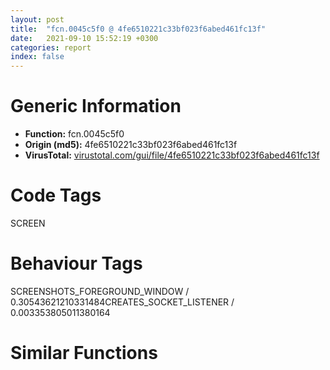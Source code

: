 ```yaml
---
layout: post
title:  "fcn.0045c5f0 @ 4fe6510221c33bf023f6abed461fc13f"
date:   2021-09-10 15:52:19 +0300
categories: report
index: false
---
```


# Generic Information
- **Function:** fcn.0045c5f0
- **Origin (md5):** 4fe6510221c33bf023f6abed461fc13f
- **VirusTotal:** [virustotal.com/gui/file/4fe6510221c33bf023f6abed461fc13f][virustotal_ref]

# Code Tags
<span class="tag" id="SCREEN">SCREEN</span>


# Behaviour Tags
<span class="bhv-tag" id="SCREENSHOTS_FOREGROUND_WINDOW">SCREENSHOTS_FOREGROUND_WINDOW / 0.30543621210331484</span><span class="bhv-tag" id="CREATES_SOCKET_LISTENER">CREATES_SOCKET_LISTENER / 0.003353805011380164</span>

# Similar Functions
<script type="text/javascript" src="https://www.gstatic.com/charts/loader.js"></script>
<script type="text/javascript">

    google.charts.load('current', {'packages':['corechart']});
    google.charts.setOnLoadCallback(drawChart);

    function drawChart() {
    var data = new google.visualization.DataTable();
        data.addColumn('number', 'X');
        data.addColumn('number', 'Y');
        data.addColumn({type: 'string', role: 'tooltip', 'p': {'html': true}});
        data.addColumn({'type': 'string', 'role': 'style'});
        
        data.addRows([
    [25.473060607910156, -10.916236877441406, '<b><a href="/report/fcn.0045c5f0@4fe6510221c33bf023f6abed461fc13f">fcn.0045c5f0</a><br>@4fe6510221c33bf023f6abed461fc13f</b><br>', 'point { fill-color: #e0440e; }'],
[4.069723129272461, -8.274109840393066, '<b><a href="/report/fcn.004305f0@4fe6510221c33bf023f6abed461fc13f">fcn.004305f0</a><br>@4fe6510221c33bf023f6abed461fc13f</b><br>', 'null'],
[17.075376510620117, 9.003740310668945, '<b><a href="/report/fcn.0046b830@4fe6510221c33bf023f6abed461fc13f">fcn.0046b830</a><br>@4fe6510221c33bf023f6abed461fc13f</b><br>', 'null'],
[5.5845441818237305, 4.126420497894287, '<b><a href="/report/fcn.00431850@4fe6510221c33bf023f6abed461fc13f">fcn.00431850</a><br>@4fe6510221c33bf023f6abed461fc13f</b><br>', 'null'],
[27.053878784179688, 1.4647445678710938, '<b><a href="/report/fcn.00464650@4fe6510221c33bf023f6abed461fc13f">fcn.00464650</a><br>@4fe6510221c33bf023f6abed461fc13f</b><br>', 'null'],
[15.553244590759277, -3.3918375968933105, '<b><a href="/report/fcn.004519f0@4fe6510221c33bf023f6abed461fc13f">fcn.004519f0</a><br>@4fe6510221c33bf023f6abed461fc13f</b><br>', 'null'],
[14.023117065429688, -15.782819747924805, '<b><a href="/report/fcn.00434890@4fe6510221c33bf023f6abed461fc13f">fcn.00434890</a><br>@4fe6510221c33bf023f6abed461fc13f</b><br>', 'null'],

        ]);

    var options = {
        title: 'Similarity Plot',
        legend: 'none',
        colors: ['#dedbd9', '#e6693e', '#ec8f6e', '#f3b49f', '#f6c7b6'],
        tooltip: {isHtml: true, trigger: 'both'},
        explorer: {
        actions: ["dragToZoom", "rightClickToReset"],
        },
        chartArea: {
        width: '80%',
        height: '80%'
        },
        width: '100%',
        height: '100%'
    };

    var chart = new google.visualization.ScatterChart(document.getElementById('chart_div'));

    chart.draw(data, options);
    }
    
</script>


<div id="chart_div" style="width: 100%px; height: 100%;"></div>

# Disassembled Code
{% highlight nasm %}

sub esp, 0x1fc
mov ecx, dword[esp+0x204]
push ebx
push ebp
mov ebp, dword[esp+0x210]
push esi
push edi
push 0
mov ebx, eax
push 0
lea eax, [esp+0x21c]
push eax
push ecx
mov ecx, ebp
call fcn.0045b9a0
mov edi, dword[esp+0x224]
mov esi, eax
add esp, 0x10
mov dword[esp+0x14], esi
call fcn.0045b3e0
mov dword[esp+0x24], eax
test eax, eax
jne 0x45c690
mov edx, dword[0x4c28ec]
cmp byte[edx+0x104], al
jne 0x45c66b
push 1
push eax
mov eax, dword[0x4c6cb4]
push 0xffffffffffffffff
push 0x4a331c
push eax
call fcn.00476680
pop edi
pop esi
pop ebp
pop ebx
add esp, 0x1fc
ret 0x10
mov ecx, dword[esp+0x210]
push 0x4ab02c
push 0
push 0x4a331c
call fcn.0042dc50
pop edi
pop esi
pop ebp
pop ebx
add esp, 0x1fc
ret 0x10
test esi, esi
jne 0x45c6c6
mov ecx, dword[0x4c28ec]
cmp byte[ecx+0x104], 0
jne 0x45c66b
mov edx, dword[0x4c6cb4]
push 1
push esi
push 0xffffffffffffffff
push 0x4a331c
push edx
call fcn.00476680
pop edi
pop esi
pop ebp
pop ebx
add esp, 0x1fc
ret 0x10
push ebp
push esi
call fcn.00465dc0
mov dword[esp+0x1c], eax
cmp eax, dword[esi+0x10]
jb 0x45c6f0
mov eax, dword[esp+0x210]
push eax
call fcn.00430510
pop edi
pop esi
pop ebp
pop ebx
add esp, 0x1fc
ret 0x10
mov edx, dword[esi+0x18]
push 1
xor edi, edi
push edi
push 0xffffffffffffffff
lea ecx, [eax+eax*4]
mov eax, dword[0x4c6cb4]
push 0x4a0900
push eax
lea ebp, [edx+ecx*4]
call fcn.00476680
mov ecx, dword[0x4c8568]
mov edx, dword[0x4c856c]
mov dword[0x4c8568], edi
mov dword[0x4c856c], edi
mov edi, dword[esp+0x24]
lea eax, [edi-1]
mov dword[esp+0x4c], ecx
mov dword[esp+0x48], edx
mov dword[esp+0x2c], 1
mov byte[esp+0x13], 0
cmp eax, 0xc
ja case.default.0x45c74d
jmp dword[eax*4+0x45d4c0]
mov edi, ebp
lea esi, [esp+0x70]
call fcn.00464220
mov eax, dword[esp+0x21c]
mov ecx, dword[esp+0x1c]
push eax
mov eax, dword[esp+0x18]
push ecx
push ebp
mov edx, esi
push edx
mov edx, dword[esp+0x224]
push eax
call fcn.00461d30
mov dword[esp+0x2c], eax
jmp case.0x45c7a1.10
mov al, byte[ebp+4]
movzx ecx, al
dec ecx
cmp ecx, 0x17
ja case.0x45c7a1.7
movzx ecx, byte[ecx+0x45d52c]
jmp dword[ecx*4+0x45d4f4]
mov al, byte[ebp+5]
shr al, 6
and al, 1
mov byte[esp+0x13], al
jmp case.0x45c7a1.4
mov eax, dword[ebp]
lea edx, [esp+0x30]
push edx
push eax
call dword[sym.imp.USER32.dll_GetClientRect]
mov eax, dword[esp+0x38]
sub eax, dword[esp+0x30]
mov dword[esp+0x28], 0
mov dword[esp+0x20], eax
mov eax, dword[esp+0x3c]
sub eax, dword[esp+0x34]
mov dword[esp+0x1c], eax
mov eax, ebx
call fcn.00409620
mov esi, eax
cmp word[esi], 0x2a
jne 0x45c8a2
jmp 0x45c800
mov ebx, 0x4a352c
mov eax, esi
call fcn.004095d0
mov ebx, eax
test ebx, ebx
jne 0x45c829
mov eax, esi
lea edx, [eax+2]
mov cx, word[eax]
add eax, 2
test cx, cx
jne 0x45c817
sub eax, edx
sar eax, 1
lea ebx, [esi+eax*2]
movzx edi, word[ebx]
push 4
xor ecx, ecx
add esi, 2
push str.Icon
push esi
mov word[ebx], cx
call fcn.0048d597
add esp, 0xc
test eax, eax
jne 0x45c856
add esi, 8
call fcn.0040d260
mov dword[esp+0x28], eax
jmp 0x45c885
mov ax, word[esi]
call fcn.004095a0
movzx eax, ax
cmp eax, 0x48
je 0x45c879
cmp eax, 0x57
jne 0x45c885
add esi, 2
call fcn.0040d260
mov dword[esp+0x20], eax
jmp 0x45c885
add esi, 2
call fcn.0040d260
mov dword[esp+0x1c], eax
mov eax, ebx
mov word[ebx], di
call fcn.00409620
mov esi, eax
cmp word[esi], 0x2a
je 0x45c800
test edi, edi
je 0x45c8a2
add ebx, 2
mov edx, dword[esp+0x1c]
mov eax, dword[esp+0x20]
push edx
mov edx, dword[esp+0x2c]
push eax
push ebx
mov esi, ebp
call fcn.00464500
test eax, eax
je 0x45d1ee
mov byte[esp+0x13], 1
jmp case.0x45c7a1.4
cmp edi, 2
jne case.0x45c7a1.4
push 0
push 0
push 0
push 1
mov eax, ebx
call fcn.00473730
add esp, 0x10
test eax, eax
je case.0x45c7a1.4
mov esi, ebx
call fcn.0040d260
test eax, eax
je 0x45c912
cmp eax, 1
je 0x45c912
cmp byte[ebp+4], 5
jne case.0x45c7a1.4
cmp eax, 0xffffffff
jne case.0x45c7a1.4
jmp 0x45c917
cmp eax, 0xffffffff
jne 0x45c91c
mov eax, 2
cmp byte[ebp+4], 6
jne 0x45c936
mov ecx, dword[esp+0x14]
push eax
mov eax, dword[esp+0x20]
push ebp
call fcn.004680b0
jmp case.0x45c7a1.10
mov ecx, dword[ebp]
push 0
push eax
push 0xf1
push ecx
call dword[sym.imp.USER32.dll_SendMessageW]
jmp case.0x45c7a1.10
cmp word[ebx], 0
je 0x45c96e
mov edx, dword[ebp]
push 0xfffffffffffffff0
push edx
call dword[sym.imp.USER32.dll_GetWindowLongW]
test al, 4
je 0x45c96e
mov edi, ebx
call fcn.00474610
mov esi, eax
jmp 0x45c970
mov esi, ebx
mov eax, esi
test esi, esi
jne 0x45c978
mov eax, ebx
push eax
mov eax, dword[ebp]
push eax
call dword[sym.imp.USER32.dll_SetWindowTextW]
test esi, esi
je case.0x45c7a1.10
cmp esi, ebx
je case.0x45c7a1.10
push esi
call fcn.0048e3af
add esp, 4
jmp case.0x45c7a1.10
cmp edi, 2
jne 0x45c9f8
cmp word[ebx], 0
je 0x45c9dd
push 1
lea esi, [esp+0x54]
mov eax, ebx
call fcn.004733b0
add esp, 4
test eax, eax
je case.0x45c7a1.10
mov edx, dword[ebp]
mov ecx, esi
push ecx
push 0
push 0x1002
push edx
call dword[sym.imp.USER32.dll_SendMessageW]
jmp case.0x45c7a1.10
mov ecx, dword[ebp]
lea eax, [esp+0x50]
push eax
push 1
push 0x1002
push ecx
call dword[sym.imp.USER32.dll_SendMessageW]
jmp case.0x45c7a1.10
mov edx, dword[ebp]
push 0xfffffffffffffff0
push edx
mov byte[esp+0x1b], 0
call dword[sym.imp.USER32.dll_GetWindowLongW]
mov esi, eax
and esi, 0xfffffff2
cmp word[ebx], 0
je 0x45ca29
push str.LongDate
push ebx
call fcn.0048cd49
add esp, 8
test eax, eax
jne 0x45ca58
or esi, 4
mov eax, dword[ebp]
push esi
push 0xfffffffffffffff0
push eax
call dword[sym.imp.USER32.dll_SetWindowLongW]
movzx ecx, byte[esp+0x13]
mov edx, dword[ebp]
neg ecx
sbb ecx, ecx
and ecx, ebx
push ecx
push 0
push 0x1032
push edx
call dword[sym.imp.USER32.dll_SendMessageW]
jmp case.0x45c7a1.10
push str.Time
push ebx
call fcn.0048cd49
add esp, 8
test eax, eax
jne 0x45ca6f
or esi, 9
jmp 0x45ca29
mov byte[esp+0x13], 1
jmp 0x45ca36
cmp word[ebx], 0
je case.0x45c7a1.10
lea eax, [esp+0x50]
mov ecx, ebx
call fcn.00473320
mov esi, eax
test esi, esi
je case.0x45c7a1.4
mov eax, dword[ebp]
push 0xfffffffffffffff0
push eax
call dword[sym.imp.USER32.dll_GetWindowLongW]
test al, 2
je 0x45cb85
cmp esi, 1
jne 0x45cace
mov ecx, dword[esp+0x50]
mov edx, dword[esp+0x54]
mov eax, dword[esp+0x58]
mov dword[esp+0x60], ecx
mov ecx, dword[esp+0x5c]
mov dword[esp+0x64], edx
mov dword[esp+0x68], eax
mov dword[esp+0x6c], ecx
mov eax, dword[ebp]
lea edx, [esp+0x50]
push edx
push 0
push 0x1006
push eax
call dword[sym.imp.USER32.dll_SendMessageW]
mov bl, byte[ebp+6]
mov ecx, dword[esp+0x14]
call fcn.00468930
test eax, eax
je case.0x45c7a1.10
mov edx, dword[ebp]
push edx
call dword[sym.imp.USER32.dll_IsWindowVisible]
test eax, eax
je case.0x45c7a1.10
mov ecx, dword[ebp]
lea eax, [esp+0x30]
push eax
push ecx
call dword[sym.imp.USER32.dll_GetWindowRect]
mov esi, dword[esp+0x14]
mov eax, dword[esi+4]
push 2
lea edx, [esp+0x34]
push edx
push eax
push 0
call dword[sym.imp.USER32.dll_MapWindowPoints]
mov edx, dword[esi+4]
push 1
lea ecx, [esp+0x34]
push ecx
push edx
call dword[sym.imp.USER32.dll_InvalidateRect]
mov esi, dword[esp+0x4c]
test esi, esi
je 0x45cb74
mov eax, dword[0x4c8568]
test eax, eax
je 0x45cb65
push eax
call fcn.0048e3af
add esp, 4
cmp dword[0x4c856c], 0x400000
jbe 0x45cb65
dec dword[0x4c8570]
mov eax, dword[esp+0x48]
mov dword[0x4c8568], esi
mov dword[0x4c856c], eax
mov eax, dword[esp+0x2c]
pop edi
pop esi
pop ebp
pop ebx
add esp, 0x1fc
ret 0x10
mov edx, dword[ebp]
lea ecx, [esp+0x50]
push ecx
push 0
push 0x1002
push edx
jmp 0x45cade
push 0
mov eax, ebx
call fcn.00467e70
mov ecx, dword[ebp]
movzx eax, ax
push eax
push 0x401
push ecx
call dword[sym.imp.USER32.dll_SendMessageW]
jmp case.0x45c7a1.10
cmp word[ebx], 0x2b
mov edi, dword[sym.imp.USER32.dll_SendMessageW]
jne 0x45cbf9
lea esi, [ebx+2]
call fcn.0040d260
test byte[ebp+5], 0x80
push 0
mov esi, eax
push 0
je 0x45cbe7
mov edx, dword[ebp]
push 0x472
push edx
call edi
add esi, eax
jmp 0x45cc02
mov eax, dword[ebp]
push 0x468
push eax
call edi
movsx ecx, ax
add esi, ecx
jmp 0x45cc02
mov esi, ebx
call fcn.0040d260
mov esi, eax
mov dl, byte[ebp+5]
mov ecx, dword[ebp]
and dl, 0x80
movzx eax, dl
neg eax
sbb eax, eax
push esi
and eax, 0xa
push 0
add eax, 0x467
push eax
push ecx
call edi
jmp case.0x45c7a1.10
cmp word[ebx], 0x2b
jne 0x45cc68
lea esi, [ebx+2]
call fcn.0040d260
test byte[ebp+5], 0x80
mov edi, eax
je 0x45cc3e
neg edi
mov edx, dword[ebp]
mov esi, dword[sym.imp.USER32.dll_SendMessageW]
push 0
push 0
push 0x400
push edx
call esi
add eax, edi
push eax
mov eax, dword[ebp]
push 1
push 0x405
push eax
call esi
jmp case.0x45c7a1.10
mov esi, ebx
call fcn.0040d260
test byte[ebp+5], 0x80
je 0x45cc7d
push eax
mov edi, ebp
call fcn.00468200
mov ecx, dword[ebp]
push eax
push 1
push 0x405
push ecx
call dword[sym.imp.USER32.dll_SendMessageW]
jmp case.0x45c7a1.10
cmp word[ebx], 0x2b
push 0
jne 0x45ccb9
lea esi, [ebx+2]
call fcn.0040d260
mov edx, dword[ebp]
push eax
push 0x403
push edx
call dword[sym.imp.USER32.dll_SendMessageW]
jmp case.0x45c7a1.10
mov esi, ebx
call fcn.0040d260
push eax
mov eax, dword[ebp]
push 0x402
push eax
call dword[sym.imp.USER32.dll_SendMessageW]
jmp case.0x45c7a1.10
mov ecx, dword[ebp]
push ebx
push ecx
call dword[sym.imp.USER32.dll_SetWindowTextW]
jmp case.0x45c7a1.10
cmp al, 8
jne 0x45cd1c
cmp edi, 3
jne 0x45cd1c
mov edx, dword[ebp]
push 0
push 0xffffffffffffffff
push 0x14e
push edx
call dword[sym.imp.USER32.dll_SendMessageW]
mov eax, dword[ebp]
push ebx
push eax
call dword[sym.imp.USER32.dll_SetWindowTextW]
cmp byte[esp+0x13], 0
jne 0x45cb02
jmp case.0x45c7a1.10
mov cx, word[ebx]
cmp cx, word[esi+0x46]
jne 0x45cd6c
add ebx, 2
mov byte[esp+0x13], 1
cmp al, 9
je 0x45cd56
xor edx, edx
cmp al, 0x13
sete dl
push 0
push 0
lea eax, [edx-1]
and eax, 0xffffee42
add eax, 0x1309
push eax
mov eax, dword[ebp]
push eax
call dword[sym.imp.USER32.dll_SendMessageW]
jmp 0x45cd71
push 0
push 0
mov eax, 0x184
push eax
mov eax, dword[ebp]
push eax
call dword[sym.imp.USER32.dll_SendMessageW]
jmp 0x45cd71
mov byte[esp+0x13], 0
cmp word[ebx], 0
je 0x45cd87
mov ecx, dword[esp+0x14]
push 0
push ecx
mov eax, ebx
mov esi, ebp
call fcn.00464280
cmp byte[ebp+4], 0x13
jne case.0x45c7a1.10
cmp byte[esp+0x13], 0
je case.0x45c7a1.10
mov edi, dword[esp+0x14]
push 0
push ebp
call fcn.00468620
mov edx, dword[edi+4]
push 1
push 0
jmp 0x45cb32
cmp word[ebx], 0
mov eax, 0x80000000
mov dword[esp+0x18], eax
mov dword[esp+0x28], eax
mov dword[esp+0x1c], eax
mov dword[esp+0x20], eax
je 0x45cea2
mov edi, dword[sym.imp.KERNEL32.dll_MulDiv]
add ebx, 2
lea esp, [esp]
mov ax, word[ebx-2]
call fcn.004095a0
movzx eax, ax
add eax, 0xffffffb8
cmp eax, 0x11
ja case.0x45cdff.73
movzx eax, byte[eax+0x45d558]
jmp dword[eax*4+0x45d544]
push ebx
call fcn.0048dfe6
add esp, 4
cmp byte[esi+0xc0], 0
je 0x45ce24
mov ecx, dword[0x4c85d0]
push 0x60
push ecx
push eax
call edi
mov dword[esp+0x1c], eax
jmp case.0x45cdff.73
push ebx
call fcn.0048dfe6
add esp, 4
cmp byte[esi+0xc0], 0
je 0x45ce48
mov edx, dword[0x4c85d0]
push 0x60
push edx
push eax
call edi
mov dword[esp+0x20], eax
jmp case.0x45cdff.73
push ebx
call fcn.0048dfe6
add esp, 4
cmp byte[esi+0xc0], 0
je 0x45ce6c
mov ecx, dword[0x4c85d0]
push 0x60
push ecx
push eax
call edi
mov dword[esp+0x18], eax
jmp case.0x45cdff.73
push ebx
call fcn.0048dfe6
add esp, 4
cmp byte[esi+0xc0], 0
je 0x45ce90
mov edx, dword[0x4c85d0]
push 0x60
push edx
push eax
call edi
mov dword[esp+0x28], eax
add ebx, 2
cmp word[ebx-2], 0
jne 0x45cde0
mov ecx, dword[ebp]
lea eax, [esp+0x30]
push eax
push ecx
call dword[sym.imp.USER32.dll_GetWindowRect]
mov edx, dword[esp+0x30]
mov eax, dword[esp+0x34]
lea ecx, [esp+0x40]
mov dword[esp+0x40], edx
mov edx, dword[esi+4]
push ecx
push edx
mov dword[esp+0x4c], eax
call dword[sym.imp.USER32.dll_ScreenToClient]
mov eax, dword[esp+0x18]
cmp eax, 0x80000000
je 0x45cedf
mov dword[esp+0x40], eax
mov eax, dword[esp+0x28]
cmp eax, 0x80000000
je 0x45ceee
mov dword[esp+0x44], eax
mov ecx, dword[esp+0x20]
cmp ecx, 0x80000000
jne 0x45cf02
mov ecx, dword[esp+0x3c]
sub ecx, dword[esp+0x34]
mov eax, dword[esp+0x1c]
cmp eax, 0x80000000
jne 0x45cf15
mov eax, dword[esp+0x38]
sub eax, dword[esp+0x30]
mov edx, dword[ebp]
push 1
push ecx
mov ecx, dword[esp+0x48]
push eax
mov eax, dword[esp+0x50]
push eax
push ecx
push edx
call dword[sym.imp.USER32.dll_MoveWindow]
test eax, eax
je 0x45d1ee
cmp byte[ebp+4], 0x11
jne 0x45cf9d
mov eax, dword[ebp]
mov ebx, dword[sym.imp.USER32.dll_SendMessageW]
push 0
push 1
push 0x421
push eax
call ebx
mov ecx, dword[ebp]
push 0
push 0
push 0x421
push ecx
mov esi, eax
call ebx
mov edi, eax
test esi, esi
je 0x45cf80
mov edx, dword[ebp]
push esi
push 1
push 0x420
push edx
call ebx
push 1
push 0
push esi
call dword[sym.imp.USER32.dll_InvalidateRect]
test edi, edi
je 0x45cf9d
mov eax, dword[ebp]
push edi
push 0
push 0x420
push eax
call ebx
push 1
push 0
push edi
call dword[sym.imp.USER32.dll_InvalidateRect]
cmp dword[esp+0x24], 5
jne case.0x45c7a1.10
mov edx, dword[ebp]
lea ecx, [esp+0x30]
push ecx
push edx
call dword[sym.imp.USER32.dll_GetWindowRect]
mov esi, dword[esp+0x14]
mov ecx, dword[esi+4]
push 2
lea eax, [esp+0x34]
push eax
push ecx
push 0
call dword[sym.imp.USER32.dll_MapWindowPoints]
mov eax, dword[esi+4]
push 1
lea edx, [esp+0x34]
push edx
push eax
jmp 0x45cb33
mov ecx, dword[ebp]
push ecx
call dword[sym.imp.USER32.dll_SetFocus]
test eax, eax
je 0x45d1ee
mov dword[esp+0x2c], 1
jmp case.0x45c7a1.10
cmp edi, 7
jne 0x45d008
and byte[ebp+5], 0xef
jmp 0x45d00c
or byte[ebp+5], 0x10
mov bl, byte[ebp+6]
mov ecx, esi
call fcn.00468930
mov esi, eax
test esi, esi
je 0x45d055
mov edx, dword[esi]
push 0xfffffffffffffff0
push edx
call dword[sym.imp.USER32.dll_GetWindowLongW]
test eax, 0x8000000
jne case.0x45c7a1.10
mov eax, dword[esi]
push 0
push 0
push 0x130b
push eax
call dword[sym.imp.USER32.dll_SendMessageW]
movzx ecx, byte[ebp+7]
cmp eax, ecx
je 0x45d055
cmp eax, 0xffffffff
jne case.0x45c7a1.10
call dword[sym.imp.USER32.dll_GetForegroundWindow]
mov edx, dword[esp+0x14]
mov esi, dword[sym.imp.USER32.dll_GetFocus]
cmp eax, dword[edx+4]
jne 0x45d075
call esi
cmp eax, dword[ebp]
jne 0x45d075
mov bl, 1
jmp 0x45d077
xor bl, bl
mov ecx, dword[ebp]
xor eax, eax
cmp edi, 7
sete al
push eax
push ecx
call dword[sym.imp.USER32.dll_EnableWindow]
test bl, bl
je 0x45d117
call esi
test eax, eax
jne 0x45d117
mov edx, dword[esp+0x14]
mov eax, dword[edx+4]
push eax
call dword[sym.imp.USER32.dll_SetFocus]
jmp 0x45d117
cmp edi, 9
jne 0x45d0b3
and byte[ebp+5], 0xf7
jmp 0x45d0b7
or byte[ebp+5], 8
mov bl, byte[ebp+6]
mov ecx, esi
call fcn.00468930
mov esi, eax
test esi, esi
je 0x45d100
mov ecx, dword[esi]
push 0xfffffffffffffff0
push ecx
call dword[sym.imp.USER32.dll_GetWindowLongW]
test eax, 0x10000000
je case.0x45c7a1.10
mov edx, dword[esi]
push 0
push 0
push 0x130b
push edx
call dword[sym.imp.USER32.dll_SendMessageW]
movzx ecx, byte[ebp+7]
cmp eax, ecx
je 0x45d100
cmp eax, 0xffffffff
jne case.0x45c7a1.10
mov eax, dword[ebp]
xor edx, edx
cmp edi, 9
setne dl
dec edx
and edx, 4
push edx
push eax
call dword[sym.imp.USER32.dll_ShowWindow]
cmp byte[ebp+4], 0x13
jne case.0x45c7a1.10
mov edi, dword[esp+0x14]
push 0
push ebp
call fcn.00468620
jmp case.0x45c7a1.10
movzx eax, word[esi+0x46]
mov dword[esp+0x18], 0
cmp word[ebx], ax
jne 0x45d14e
add ebx, 2
mov dword[esp+0x18], 1
cmp byte[ebp+4], 0x13
jne 0x45d23a
cmp edi, 0xb
jne 0x45d173
push 0
push 0
push 0
push 1
mov eax, ebx
call fcn.00473730
add esp, 0x10
test eax, eax
jmp 0x45d176
cmp edi, 0xc
jne 0x45d186
push 0
push ebp
mov edi, ebx
call fcn.00468980
mov esi, eax
jmp 0x45d190
mov esi, ebx
call fcn.0040d260
lea esi, [eax-1]
cmp esi, 0xff
ja 0x45d1ee
mov ecx, dword[ebp]
mov edi, dword[sym.imp.USER32.dll_SendMessageW]
push 0
push 0
push 0x130b
push ecx
call edi
cmp dword[esp+0x18], 0
mov ebx, eax
je 0x45d204
mov edx, dword[ebp]
push 0xfffffffffffffff0
push edx
call dword[sym.imp.USER32.dll_GetWindowLongW]
test eax, 0x100
jne 0x45d204
mov eax, dword[ebp]
push 0
push esi
push 0x1330
push eax
call edi
mov ecx, dword[ebp]
push 0
push 0
push 0x130b
push ecx
call edi
cmp eax, esi
je case.0x45c7a1.10
mov ecx, dword[esp+0x210]
push ecx
call fcn.00430510
mov dword[esp+0x2c], eax
jmp case.0x45c7a1.10
mov edx, dword[ebp]
push 0
push esi
push 0x130c
push edx
call edi
cmp eax, 0xffffffff
je 0x45d1ee
cmp ebx, esi
je case.0x45c7a1.10
cmp dword[esp+0x18], 0
mov edi, dword[esp+0x14]
setg al
movzx ecx, al
push ecx
push ebp
call fcn.00468620
jmp case.0x45c7a1.10
cmp word[ebx], ax
jne 0x45d246
add ebx, 2
inc dword[esp+0x18]
cmp edi, 0xb
jne 0x45d269
push 0
push 0
push 0
push 1
mov eax, ebx
call fcn.00473730
add esp, 0x10
test eax, eax
jne 0x45d269
mov dword[esp+0x24], 0xc
mov al, byte[ebp+4]
cmp al, 7
jb 0x45d1ee
cmp al, 8
jbe 0x45d2c8
cmp al, 9
jne 0x45d1ee
mov edx, dword[ebp]
push 0xfffffffffffffff0
push edx
call dword[sym.imp.USER32.dll_GetWindowLongW]
mov edi, dword[esp+0x24]
sub edi, 0xb
test eax, 0x808
je 0x45d2b1
neg edi
sbb edi, edi
and edi, 0xa
add edi, 0x185
mov dword[esp+0x20], 2
jmp 0x45d2e0
neg edi
sbb edi, edi
and edi, 6
add edi, 0x186
mov dword[esp+0x20], 2
jmp 0x45d2e0
xor eax, eax
cmp dword[esp+0x24], 0xb
mov dword[esp+0x20], 9
sete al
lea edi, [eax+0x14d]
cmp dword[esp+0x24], 0xc
jne 0x45d333
mov esi, dword[sym.imp.USER32.dll_SendMessageW]
push ebx
push 0xffffffffffffffff
cmp edi, 0x18f
jne 0x45d321
mov ecx, dword[ebp]
push edi
push ecx
call esi
cmp eax, 0xffffffff
je 0x45d1ee
mov edx, dword[ebp]
push eax
push 1
push 0x185
push edx
call esi
cmp eax, 0xffffffff
je 0x45d1ee
jmp 0x45d386
mov eax, dword[ebp]
push edi
push eax
call esi
cmp eax, 0xffffffff
je 0x45d1ee
jmp 0x45d386
mov esi, ebx
call fcn.0040d260
lea ebx, [eax-1]
cmp ebx, 0xffffffff
jl 0x45d1ee
mov esi, dword[sym.imp.USER32.dll_SendMessageW]
cmp edi, 0x185
jne 0x45d36f
mov edx, dword[ebp]
xor ecx, ecx
test ebx, ebx
setns cl
push ebx
push ecx
push edi
push edx
call esi
cmp eax, 0xffffffff
je 0x45d1ee
jmp 0x45d386
mov eax, dword[ebp]
push 0
push ebx
push edi
push eax
call esi
cmp eax, 0xffffffff
jne 0x45d386
cmp ebx, eax
jne 0x45d1ee
mov edi, dword[esp+0x1c]
mov ebx, dword[esp+0x18]
add edi, 3
test ebx, ebx
jle 0x45d3b2
mov ecx, dword[ebp]
mov eax, dword[esp+0x14]
push ecx
mov ecx, dword[eax+4]
movzx edx, di
or edx, 0x10000
push edx
push 0x111
push ecx
call esi
cmp ebx, 1
jle case.0x45c7a1.10
movzx eax, word[esp+0x20]
mov edx, dword[ebp]
movzx ecx, di
push edx
mov edx, dword[esp+0x18]
shl eax, 0x10
or eax, ecx
push eax
mov eax, dword[edx+4]
push 0x111
push eax
call esi
jmp case.0x45c7a1.10
mov edx, dword[esi+0x50]
mov eax, dword[0x4c8574]
imul edx, edx, 0x94
mov ecx, dword[edx+eax+0x90]
mov edx, dword[ebp]
mov ebx, dword[sym.imp.USER32.dll_SendMessageW]
push 0
push ecx
push 0x30
push edx
call ebx
mov al, byte[ebp+4]
cmp al, 2
je case.0x45d43f.12
cmp al, 0x10
je case.0x45d43f.12
cmp al, 0x11
je case.0x45d43f.12
cmp al, 0x12
je case.0x45d43f.12
cmp al, 0xa
je 0x45d434
mov ecx, dword[esi+0x54]
mov dword[ebp+0x10], ecx
movzx eax, al
add eax, 0xfffffff6
cmp eax, 4
ja case.0x45d43f.12
jmp dword[eax*4+0x45d56c]
mov edx, dword[esi+0x54]
mov eax, dword[ebp]
push edx
push 0
push 0x1024
push eax
call ebx
mov ecx, dword[ebp]
push 1
push 0
push ecx
jmp 0x45cb33
mov ecx, dword[esi+0x54]
mov edx, dword[ebp]
push ecx
push 0
push 0x111e
push edx
call ebx
mov ecx, dword[ebp]
push 1
push 0
push ecx
jmp 0x45cb33
mov eax, dword[esi+0x54]
mov ecx, dword[ebp]
push eax
push 1
push 0x1006
push ecx
call ebx
mov ecx, dword[ebp]
push 1
push 0
push ecx
jmp 0x45cb33
mov edx, dword[esi+0x54]
mov eax, dword[ebp]
push edx
push 1
push 0x100a
push eax
call ebx
mov ecx, dword[ebp]
push 1
push 0
push ecx
jmp 0x45cb33

{% endhighlight %}

[virustotal_ref]: https://www.virustotal.com/gui/file/4fe6510221c33bf023f6abed461fc13f